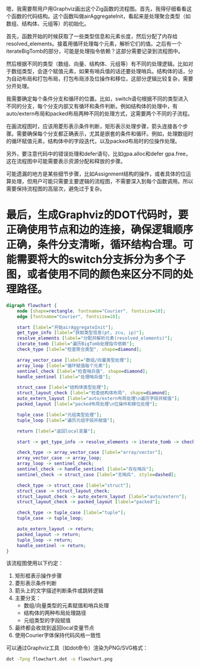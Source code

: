 嗯，我需要帮用户用Graphviz画出这个Zig函数的流程图。首先，我得仔细看看这个函数的代码结构。这个函数叫做airAggregateInit，看起来是处理聚合类型（如数组、结构体、元组等）的初始化。

首先，函数开始的时候获取了一些类型信息和元素长度，然后分配了内存给resolved_elements。接着用循环处理每个元素，解析它们的值。之后有一个iterateBigTomb的部分，可能是处理指令依赖？这部分需要记录到流程图中。

然后根据不同的类型（数组、向量、结构体、元组等）有不同的处理逻辑。比如对于数组类型，会逐个赋值元素，如果有哨兵值的话还要处理哨兵。结构体的话，分为自动布局和打包布局，打包布局涉及位操作和移位，这部分逻辑比较复杂，需要分开处理。

我需要确定每个条件分支和循环的位置。比如，switch语句根据不同的类型进入不同的分支，每个分支内部又有循环和条件判断。例如结构体的处理中，有auto/extern布局和packed布局两种不同的处理方式，这需要两个不同的子流程。

在画流程图时，应该用菱形表示条件判断，矩形表示处理步骤，箭头连接各个步骤。需要确保每个分支都正确表示，尤其是嵌套的条件和循环。例如，处理数组时的循环赋值元素，结构体中的字段迭代，以及packed布局时的位操作处理。

另外，要注意代码中的错误处理和defer语句，比如gpa.alloc和defer gpa.free，这在流程图中可能需要表示资源分配和释放的步骤。

可能遗漏的地方是某些细节步骤，比如Assignment结构的操作，或者具体的位运算处理，但用户可能只需要主要逻辑的流程图，不需要深入到每个函数调用。所以需要保持流程图的高层次，避免过于复杂。

最后，生成Graphviz的DOT代码时，要正确使用节点和边的连接，确保逻辑顺序正确，条件分支清晰，循环结构合理。可能需要将大的switch分支拆分为多个子图，或者使用不同的颜色来区分不同的处理路径。
================================================
```dot
digraph flowchart {
    node [shape=rectangle, fontname="Courier", fontsize=10];
    edge [fontname="Courier", fontsize=10];

    start [label="开始airAggregateInit"];
    get_type_info [label="获取类型信息(pt, zcu, ip)"];
    resolve_elements [label="分配并解析元素(resolved_elements)"];
    iterate_tomb [label="遍历BigTomb处理指令依赖"];
    check_type [label="检查聚合类型", shape=diamond];

    array_vector_case [label="数组/向量类型处理"];
    array_loop [label="循环赋值每个元素"];
    sentinel_check [label="检查哨兵值", shape=diamond];
    handle_sentinel [label="处理哨兵值"];

    struct_case [label="结构体类型处理"];
    struct_layout_check [label="检查结构体布局", shape=diamond];
    auto_extern_layout [label="auto/extern布局处理\n遍历字段并赋值"];
    packed_layout [label="packed布局处理\n位操作和移位处理"];

    tuple_case [label="元组类型处理"];
    tuple_loop [label="遍历元组字段并赋值"];

    return [label="返回local变量"];

    start -> get_type_info -> resolve_elements -> iterate_tomb -> check_type;

    check_type -> array_vector_case [label="array/vector"];
    array_vector_case -> array_loop;
    array_loop -> sentinel_check;
    sentinel_check -> handle_sentinel [label="存在哨兵"];
    sentinel_check -> struct_case [label="无哨兵", style=dashed];

    check_type -> struct_case [label="struct"];
    struct_case -> struct_layout_check;
    struct_layout_check -> auto_extern_layout [label="auto/extern"];
    struct_layout_check -> packed_layout [label="packed"];

    check_type -> tuple_case [label="tuple"];
    tuple_case -> tuple_loop;

    auto_extern_layout -> return;
    packed_layout -> return;
    tuple_loop -> return;
    handle_sentinel -> return;
}
``` 

该流程图使用以下约定：
1. 矩形框表示操作步骤
2. 菱形表示条件判断
3. 箭头上的文字描述判断条件或跳转逻辑
4. 主要分支：
   - 数组/向量类型的元素赋值和哨兵处理
   - 结构体的两种布局处理路径
   - 元组类型的字段赋值
5. 最终都会收敛到返回local变量节点
6. 使用Courier字体保持代码风格一致性

可以通过Graphviz工具（如dot命令）渲染为PNG/SVG格式：
```bash
dot -Tpng flowchart.dot -o flowchart.png
```